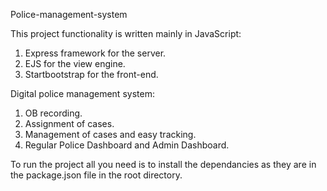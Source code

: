 Police-management-system

This project functionality is written mainly in JavaScript:
  1. Express framework for the server.
  2. EJS for the view engine.
  3. Startbootstrap for the front-end.

Digital police management system:
  1. OB recording.
  2. Assignment of cases.
  3. Management of cases and easy tracking.
  4. Regular Police Dashboard and Admin Dashboard.
  
 To run the project all you need is to install the dependancies as they are in the package.json file in the root directory.

